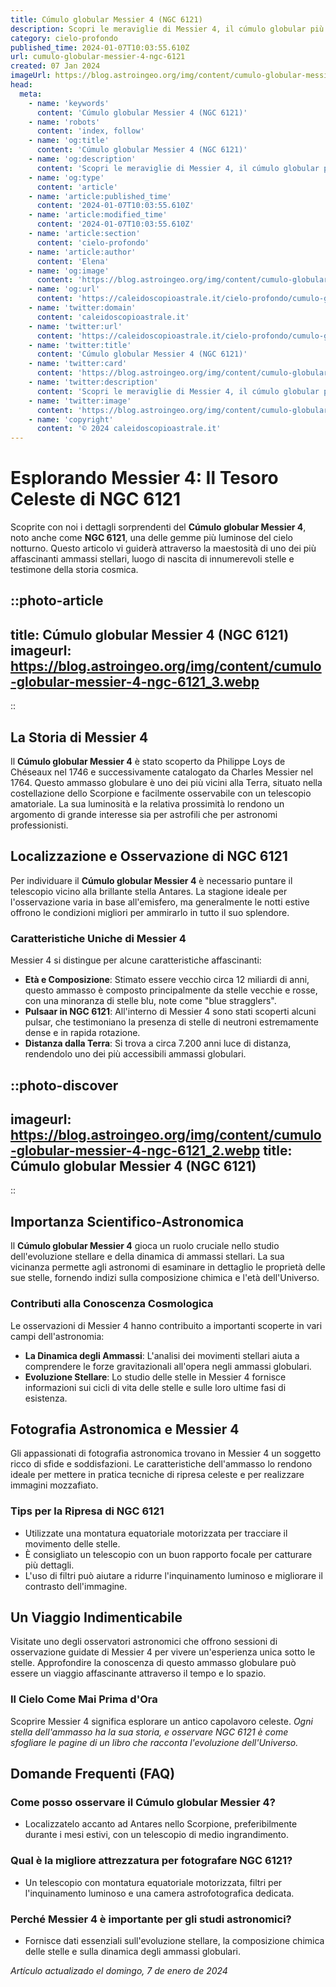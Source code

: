 ```yaml
---
title: Cúmulo globular Messier 4 (NGC 6121)
description: Scopri le meraviglie di Messier 4, il cúmulo globular più vicino a Terra. Esplora con noi i segreti di NGC 6121 nellastroblog!
category: cielo-profondo
published_time: 2024-01-07T10:03:55.610Z
url: cumulo-globular-messier-4-ngc-6121
created: 07 Jan 2024
imageUrl: https://blog.astroingeo.org/img/content/cumulo-globular-messier-4-ngc-6121_3.webp
head:
  meta:
    - name: 'keywords'
      content: 'Cúmulo globular Messier 4 (NGC 6121)'
    - name: 'robots'
      content: 'index, follow'
    - name: 'og:title'
      content: 'Cúmulo globular Messier 4 (NGC 6121)'
    - name: 'og:description'
      content: 'Scopri le meraviglie di Messier 4, il cúmulo globular più vicino a Terra. Esplora con noi i segreti di NGC 6121 nellastroblog!'
    - name: 'og:type'
      content: 'article'
    - name: 'article:published_time'
      content: '2024-01-07T10:03:55.610Z'
    - name: 'article:modified_time'
      content: '2024-01-07T10:03:55.610Z'
    - name: 'article:section'
      content: 'cielo-profondo'
    - name: 'article:author'
      content: 'Elena'
    - name: 'og:image'
      content: 'https://blog.astroingeo.org/img/content/cumulo-globular-messier-4-ngc-6121_3.webp'
    - name: 'og:url'
      content: 'https://caleidoscopioastrale.it/cielo-profondo/cumulo-globular-messier-4-ngc-6121'
    - name: 'twitter:domain'
      content: 'caleidoscopioastrale.it'
    - name: 'twitter:url'
      content: 'https://caleidoscopioastrale.it/cielo-profondo/cumulo-globular-messier-4-ngc-6121'
    - name: 'twitter:title'
      content: 'Cúmulo globular Messier 4 (NGC 6121)'
    - name: 'twitter:card'
      content: 'https://blog.astroingeo.org/img/content/cumulo-globular-messier-4-ngc-6121_3.webp'
    - name: 'twitter:description'
      content: 'Scopri le meraviglie di Messier 4, il cúmulo globular più vicino a Terra. Esplora con noi i segreti di NGC 6121 nellastroblog!'
    - name: 'twitter:image'
      content: 'https://blog.astroingeo.org/img/content/cumulo-globular-messier-4-ngc-6121_3.webp'
    - name: 'copyright'
      content: '© 2024 caleidoscopioastrale.it'
---
```

# Esplorando Messier 4: Il Tesoro Celeste di NGC 6121

Scoprite con noi i dettagli sorprendenti del **Cúmulo globular Messier 4**, noto anche come **NGC 6121**, una delle gemme più luminose del cielo notturno. Questo articolo vi guiderà attraverso la maestosità di uno dei più affascinanti ammassi stellari, luogo di nascita di innumerevoli stelle e testimone della storia cosmica.

::photo-article
---
title: Cúmulo globular Messier 4 (NGC 6121)
imageurl: https://blog.astroingeo.org/img/content/cumulo-globular-messier-4-ngc-6121_3.webp
---
::

## La Storia di Messier 4

Il **Cúmulo globular Messier 4** è stato scoperto da Philippe Loys de Chéseaux nel 1746 e successivamente catalogato da Charles Messier nel 1764. Questo ammasso globulare è uno dei più vicini alla Terra, situato nella costellazione dello Scorpione e facilmente osservabile con un telescopio amatoriale. La sua luminosità e la relativa prossimità lo rendono un argomento di grande interesse sia per astrofili che per astronomi professionisti.

## Localizzazione e Osservazione di NGC 6121

Per individuare il **Cúmulo globular Messier 4** è necessario puntare il telescopio vicino alla brillante stella Antares. La stagione ideale per l'osservazione varia in base all'emisfero, ma generalmente le notti estive offrono le condizioni migliori per ammirarlo in tutto il suo splendore.

### **Caratteristiche Uniche di Messier 4**

Messier 4 si distingue per alcune caratteristiche affascinanti:

- **Età e Composizione**: Stimato essere vecchio circa 12 miliardi di anni, questo ammasso è composto principalmente da stelle vecchie e rosse, con una minoranza di stelle blu, note come "blue stragglers".
- **Pulsaar in NGC 6121**: All'interno di Messier 4 sono stati scoperti alcuni pulsar, che testimoniano la presenza di stelle di neutroni estremamente dense e in rapida rotazione.
- **Distanza dalla Terra**: Si trova a circa 7.200 anni luce di distanza, rendendolo uno dei più accessibili ammassi globulari.

::photo-discover
---
imageurl: https://blog.astroingeo.org/img/content/cumulo-globular-messier-4-ngc-6121_2.webp
title: Cúmulo globular Messier 4 (NGC 6121)
---
::

## Importanza Scientifico-Astronomica

Il **Cúmulo globular Messier 4** gioca un ruolo cruciale nello studio dell'evoluzione stellare e della dinamica di ammassi stellari. La sua vicinanza permette agli astronomi di esaminare in dettaglio le proprietà delle sue stelle, fornendo indizi sulla composizione chimica e l'età dell'Universo.

### Contributi alla Conoscenza Cosmologica

Le osservazioni di Messier 4 hanno contribuito a importanti scoperte in vari campi dell'astronomia:

- **La Dinamica degli Ammassi**: L'analisi dei movimenti stellari aiuta a comprendere le forze gravitazionali all'opera negli ammassi globulari.
- **Evoluzione Stellare**: Lo studio delle stelle in Messier 4 fornisce informazioni sui cicli di vita delle stelle e sulle loro ultime fasi di esistenza.

## Fotografia Astronomica e Messier 4

Gli appassionati di fotografia astronomica trovano in Messier 4 un soggetto ricco di sfide e soddisfazioni. Le caratteristiche dell'ammasso lo rendono ideale per mettere in pratica tecniche di ripresa celeste e per realizzare immagini mozzafiato.

### Tips per la Ripresa di NGC 6121

- Utilizzate una montatura equatoriale motorizzata per tracciare il movimento delle stelle.
- È consigliato un telescopio con un buon rapporto focale per catturare più dettagli.
- L'uso di filtri può aiutare a ridurre l'inquinamento luminoso e migliorare il contrasto dell'immagine.
  
## Un Viaggio Indimenticabile

Visitate uno degli osservatori astronomici che offrono sessioni di osservazione guidate di Messier 4 per vivere un'esperienza unica sotto le stelle. Approfondire la conoscenza di questo ammasso globulare può essere un viaggio affascinante attraverso il tempo e lo spazio.

### **Il Cielo Come Mai Prima d'Ora**

Scoprire Messier 4 significa esplorare un antico capolavoro celeste. *Ogni stella dell'ammasso ha la sua storia, e osservare NGC 6121 è come sfogliare le pagine di un libro che racconta l'evoluzione dell'Universo.*

## Domande Frequenti (FAQ)

### Come posso osservare il Cúmulo globular Messier 4?
- Localizzatelo accanto ad Antares nello Scorpione, preferibilmente durante i mesi estivi, con un telescopio di medio ingrandimento.

### Qual è la migliore attrezzatura per fotografare NGC 6121?
- Un telescopio con montatura equatoriale motorizzata, filtri per l'inquinamento luminoso e una camera astrofotografica dedicata.

### Perché Messier 4 è importante per gli studi astronomici?
- Fornisce dati essenziali sull'evoluzione stellare, la composizione chimica delle stelle e sulla dinamica degli ammassi globulari.

_Artículo actualizado el domingo, 7 de enero de 2024_